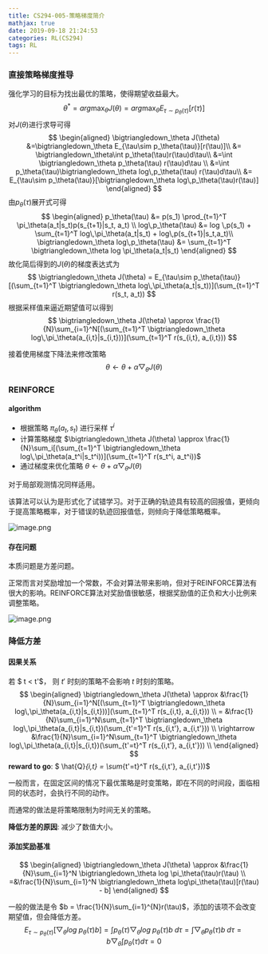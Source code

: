 ```yaml
---
title: CS294-005-策略梯度简介
mathjax: true
date: 2019-09-18 21:24:53
categories: RL(CS294)
tags: RL
---
```


### 直接策略梯度推导 

强化学习的目标为找出最优的策略，使得期望收益最大。
$$
\theta^* = arg\max_\theta J(\theta) = arg \max_\theta E_{\tau\sim p_\theta(\tau)}[r(\tau)]
$$
对$J(\theta)$进行求导可得
$$
\begin{aligned}
\bigtriangledown_\theta J(\theta) &=\bigtriangledown_\theta  E_{\tau\sim p_\theta(\tau)}[r(\tau)]\\
&= \bigtriangledown_\theta\int p_\theta(\tau)r(\tau)d\tau\\
&=\int \bigtriangledown_\theta p_\theta(\tau) r(\tau)d\tau \\
&=\int p_\theta(\tau)\bigtriangledown_\theta log\,p_\theta(\tau) r(\tau)d\tau\\
&= E_{\tau\sim p_\theta(\tau)}[\bigtriangledown_\theta log\,p_\theta(\tau)r(\tau)]
\end{aligned}
$$
由$p_\theta(\tau)$展开式可得
$$
\begin{aligned}
p_\theta(\tau) &= p(s_1) \prod_{t=1}^T \pi_\theta(a_t|s_t)p(s_{t+1}|s_t, a_t) \\
log\,p_\theta(\tau) &= log \,p(s_1) + \sum_{t=1}^T log\,\pi_\theta(a_t|s_t) + log\,p(s_{t+1}|s_t,a_t)\\
\bigtriangledown_\theta log\,p_\theta(\tau) &=  \sum_{t=1}^T \bigtriangledown_\theta log \pi_\theta(a_t|s_t)
\end{aligned}
$$
故化简后得到的$J(\theta)$的梯度表达式为
$$
\bigtriangledown_\theta J(\theta) = E_{\tau\sim p_\theta(\tau)}[(\sum_{t=1}^T \bigtriangledown_\theta log\,\pi_\theta(a_t|s_t))](\sum_{t=1}^T r(s_t, a_t))
$$
根据采样值来逼近期望值可以得到
$$
\bigtriangledown_\theta J(\theta) \approx \frac{1}{N}\sum_{i=1}^N[(\sum_{t=1}^T \bigtriangledown_\theta log\,\pi_\theta(a_{i,t}|s_{i,t}))](\sum_{t=1}^T r(s_{i,t}, a_{i,t}))
$$

接着使用梯度下降法来修改策略
$$
\theta \leftarrow \theta + \alpha \bigtriangledown_\theta J(\theta)
$$

### REINFORCE

#### algorithm

* 根据策略 $\pi_\theta(a_t,s_t)$ 进行采样 $\tau^i$
* 计算策略梯度 $\bigtriangledown_\theta J(\theta) \approx \frac{1}{N}\sum_i[(\sum_{t=1}^T \bigtriangledown_\theta log\,\pi_\theta(a_t^i|s_t^i))](\sum_{t=1}^T r(s_t^i, a_t^i))$
* 通过梯度来优化策略 $\theta \leftarrow \theta + \alpha \bigtriangledown_\theta J(\theta)$

对于局部观测情况同样适用。

该算法可以认为是形式化了试错学习。对于正确的轨迹具有较高的回报值，更倾向于提高策略概率，对于错误的轨迹回报值低，则倾向于降低策略概率。

![image.png](https://ww1.sinaimg.cn/large/006A69aEly1gb2zaoi34pj30k40a942g.jpg) 

#### 存在问题

本质问题是方差问题。

正常而言对奖励增加一个常数，不会对算法带来影响，但对于REINFORCE算法有很大的影响。REINFORCE算法对奖励值很敏感，根据奖励值的正负和大小比例来调整策略。

![image.png](https://ww1.sinaimg.cn/large/006A69aEly1gb2zgajfxgj31ca0e940k.jpg)

### 降低方差

#### 因果关系

若 $ t < t'$， 则 $t'$ 时刻的策略不会影响 $t$ 时刻的策略。
$$
\begin{aligned}
\bigtriangledown_\theta J(\theta) \approx &\frac{1}{N}\sum_{i=1}^N[(\sum_{t=1}^T \bigtriangledown_\theta log\,\pi_\theta(a_{i,t}|s_{i,t}))](\sum_{t=1}^T r(s_{i,t}, a_{i,t})) \\
= &\frac{1}{N}\sum_{i=1}^N\sum_{t=1}^T \bigtriangledown_\theta log\,\pi_\theta(a_{i,t}|s_{i,t})(\sum_{t'=1}^T r(s_{i,t'}, a_{i,t'})) \\
\rightarrow &\frac{1}{N}\sum_{i=1}^N\sum_{t=1}^T \bigtriangledown_\theta log\,\pi_\theta(a_{i,t}|s_{i,t})(\sum_{t'=t}^T r(s_{i,t'}, a_{i,t'})) \\
\end{aligned}
$$
**reward to go**: $ \hat{Q}_{i,t} = \sum_{t'=t}^T r(s_{i,t'}, a_{i,t'}))$

一般而言，在固定区间的情况下最优策略是时变策略，即在不同的时间段，面临相同的状态时，会执行不同的动作。

而通常的做法是将策略限制为时间无关的策略。

**降低方差的原因**: 减少了数值大小。

#### 添加奖励基准

$$
\begin{aligned}
\bigtriangledown_\theta J(\theta) \approx &\frac{1}{N}\sum_{i=1}^N \bigtriangledown_\theta log \pi_\theta(\tau)r(\tau) \\
=&\frac{1}{N}\sum_{i=1}^N \bigtriangledown_\theta log\pi_\theta(\tau)[r(\tau) - b]
\end{aligned}
$$

一般的做法是令 $b = \frac{1}{N}\sum_{i=1}^{N}r(\tau)$，添加的该项不会改变期望值，但会降低方差。
$$
E_{\tau\sim p_\theta(\tau)}[\bigtriangledown_\theta log \;p_\theta(\tau)b] = \int p_\theta(\tau)\bigtriangledown_\theta log\;p_\theta(\tau)b \;d\tau=\int\bigtriangledown_\theta p_\theta(\tau)b\;d\tau = b\bigtriangledown_\theta\int p_\theta(\tau)d\tau = 0
$$
